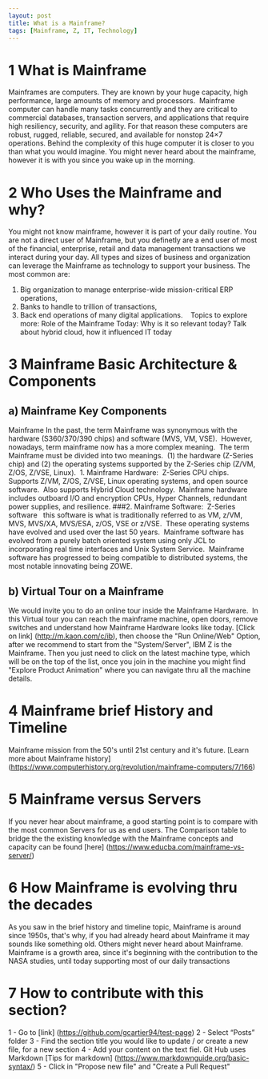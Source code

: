 ```yaml
---
layout: post
title: What is a Mainframe?
tags: [Mainframe, Z, IT, Technology]
---
```


# 1 What is Mainframe
Mainframes are computers. They are known by your huge capacity, high performance, large amounts of memory and processors.  Mainframe computer can handle many tasks concurrently and they are critical to commercial databases, transaction servers, and applications that require high resiliency, security, and agility.
For that reason these computers are robust, rugged, reliable, secured, and available for nonstop 24×7 operations.
Behind the complexity of this huge computer it is closer to you than what you would imagine. You might never heard about the mainframe, however it is with you since you wake up in the morning. 

# 2 Who Uses the Mainframe and why? 
You might not know mainframe, however it is part of your daily routine. You are not a direct user of Mainframe, but you definetly are a end user of most of the financial, enterprise, retail and data management transactions we interact during your day. All types and sizes of business and organization can leverage the Mainframe as technology to support your business. The most common are:
1. Big organization to manage enterprise-wide mission-critical ERP operations, 
2. Banks to handle to trillion of transactions, 
3. Back end operations of many digital applications. 
 
Topics to explore more: Role of the Mainframe Today: Why is it so relevant today? Talk about hybrid cloud, how it influenced IT today 

# 3 Mainframe Basic Architecture & Components

## a) Mainframe Key Components
Mainframe In the past, the term Mainframe was synonymous with the hardware (S360/370/390 chips) and software (MVS, VM, VSE).  However, nowadays, term mainframe now has a more complex meaning.
 The term Mainframe must be divided into two meanings.  (1) the hardware (Z-Series chip) and (2) the operating systems supported by the Z-Series chip (Z/VM, Z/OS, Z/VSE, Linux).
 1. Mainframe Hardware:
 Z-Series CPU chips.  Supports Z/VM, Z/OS, Z/VSE, Linux operating systems, and open source software.  Also supports Hybrid Cloud technology.  Mainframe hardware includes outboard I/O and encryption CPUs, Hyper Channels, redundant power supplies, and resilience. ###2. Mainframe Software:
 Z-Series software 
 this software is what is traditionally referred to as VM, z/VM, MVS, MVS/XA, MVS/ESA, z/OS, VSE or z/VSE.  These operating systems have evolved and used over the last 50 years.  Mainframe software has evolved from a purely batch oriented system using only JCL to incorporating real time interfaces and Unix System Service.  Mainframe software has progressed to being compatible to distributed systems, the most notable innovating being ZOWE.
 
## b) Virtual Tour on a Mainframe
We would invite you to do an online tour inside the Mainframe Hardware.  In this Virtual tour you can reach the mainframe machine, open doors, remove switches and understand how Mainframe Hardware looks like today. [Click on link] (http://m.kaon.com/c/ib), then choose the "Run Online/Web" Option, after we recommend to start from the "System/Server", IBM Z is the Mainframe. Then you just need to click on the latest machine type, which will be on the top of the list, once you join in the machine you might find "Explore Product Animation" where you can navigate thru all the machine details. 

# 4 Mainframe brief History and Timeline
Mainframe mission from the 50's until 21st century and it's future. [Learn more about Mainframe history] (https://www.computerhistory.org/revolution/mainframe-computers/7/166)

# 5 Mainframe versus Servers 
If you never hear about mainframe, a good starting point is to compare with the most common Servers for us as end users. The Comparison table to bridge the the existing knowledge with the Mainframe concepts and capacity can be found [here] (https://www.educba.com/mainframe-vs-server/)

# 6 How Mainframe is evolving thru the decades 
As you saw in the brief history and timeline topic, Mainframe is around since 1950s, that's why, if you had already heard about Mainframe it may sounds like something old. Others might never heard about Mainframe.
Mainframe is a growth area, since it's beginning with the contribution to the NASA studies, until today supporting most of our daily transactions

# 7 How to contribute with this section?
1 - Go to [link] (https://github.com/gcartier94/test-page)
2 - Select “Posts” folder
3 - Find the section title you would like to update / or create a new file, for a new section
4 - Add your content on the text fiel. Git Hub uses Markdown [Tips for markdown] (https://www.markdownguide.org/basic-syntax/) 
5 - Click in "Propose new file" and "Create a Pull Request"
